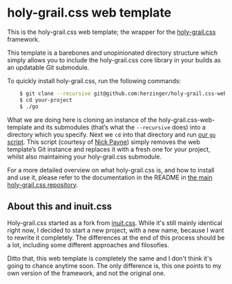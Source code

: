 # holy-grail.css web template

This is the holy-grail.css web template; the wrapper for the
[holy-grail.css](https://github.com/herzinger/holy-grail.css) framework.

This template is a barebones and unopinionated directory structure which simply
allows you to include the holy-grail.css core library in your builds as an updatable
Git submodule.

To quickly install holy-grail.css, run the following commands:

```bash
	$ git clone --recursive git@github.com:herzinger/holy-grail.css-web-template.git your-project
	$ cd your-project
	$ ./go
```

What we are doing here is cloning an instance of the holy-grail.css-web-template and
its submodules (that’s what the `--recursive` does) into a directory which you
specify. Next we `cd` into that directory and run [our `go` script](https://github.com/herzinger/holy-grail.css-web-template/blob/master/go).
This script (courtesy of [Nick Payne](http://twitter.com/makeusabrew)) simply
removes the web template’s Git instance and replaces it with a fresh one for
your project, whilst also maintaining your holy-grail.css submodule.

For a more detailed overview on what holy-grail.css is, and how to install and use
it, please refer to the documentation in the README in
[the main holy-grail.css repository](https://github.com/herzinger/holy-grail.css).


## About this and inuit.css

Holy-grail.css started as a fork from [inuit.css](http://inuitcss.com/). While it's
still mainly identical right now, I decided to start a new project, with a new name,
because I want to rewrite it completely. The differences at the end of this process should be
a lot, including some different approaches and filosofies.

Ditto that, this web template is completely the same and I don't think it's going to chance anytime soon.
The only difference is, this one points to my own version of the framework, and not the original one.
